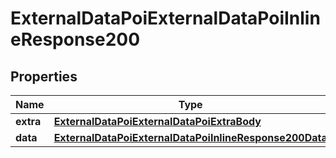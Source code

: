 # ExternalDataPoiExternalDataPoiInlineResponse200

## Properties
Name | Type | Description | Notes
------------ | ------------- | ------------- | -------------
**extra** | [**ExternalDataPoiExternalDataPoiExtraBody**](ExternalDataPoiExternalDataPoiExtraBody.md) |  |  [optional]
**data** | [**ExternalDataPoiExternalDataPoiInlineResponse200Data**](ExternalDataPoiExternalDataPoiInlineResponse200Data.md) |  |  [optional]
